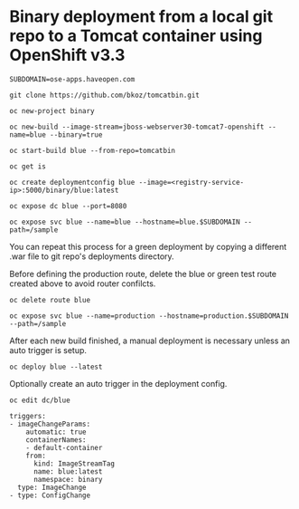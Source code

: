 # Binary deployment from a local git repo to a Tomcat container using OpenShift v3.3

`SUBDOMAIN=ose-apps.haveopen.com`

`git clone https://github.com/bkoz/tomcatbin.git`

`oc new-project binary`

`oc new-build --image-stream=jboss-webserver30-tomcat7-openshift --name=blue --binary=true`

`oc start-build blue --from-repo=tomcatbin`

`oc get is`

`oc create deploymentconfig blue --image=<registry-service-ip>:5000/binary/blue:latest`

`oc expose dc blue --port=8080`

`oc expose svc blue --name=blue --hostname=blue.$SUBDOMAIN --path=/sample`

You can repeat this process for a green deployment by copying a different .war file
to git repo's deployments directory.

Before defining the production route, delete the blue or green test route 
created above to avoid router confilcts.

`oc delete route blue`


`oc expose svc blue --name=production --hostname=production.$SUBDOMAIN --path=/sample`


After each new build finished, a manual deployment is necessary unless an auto trigger is setup.

`oc deploy blue --latest`


Optionally create an auto trigger in the deployment config. 

`oc edit dc/blue`

```
triggers:
- imageChangeParams:
    automatic: true
    containerNames:
    - default-container
    from:
      kind: ImageStreamTag
      name: blue:latest
      namespace: binary
  type: ImageChange
- type: ConfigChange
```
